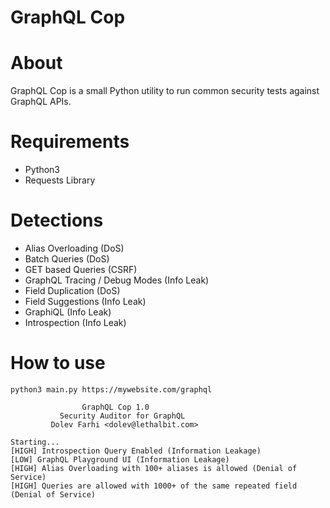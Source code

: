 # GraphQL Cop

# About
GraphQL Cop is a small Python utility to run common security tests against GraphQL APIs.

# Requirements
- Python3
- Requests Library

# Detections
- Alias Overloading (DoS)
- Batch Queries (DoS)
- GET based Queries (CSRF)
- GraphQL Tracing / Debug Modes (Info Leak)
- Field Duplication (DoS)
- Field Suggestions (Info Leak)
- GraphiQL (Info Leak)
- Introspection (Info Leak)

# How to use
```
python3 main.py https://mywebsite.com/graphql

                GraphQL Cop 1.0
           Security Auditor for GraphQL
         Dolev Farhi <dolev@lethalbit.com>
  
Starting...
[HIGH] Introspection Query Enabled (Information Leakage)
[LOW] GraphQL Playground UI (Information Leakage)
[HIGH] Alias Overloading with 100+ aliases is allowed (Denial of Service)
[HIGH] Queries are allowed with 1000+ of the same repeated field (Denial of Service)
```